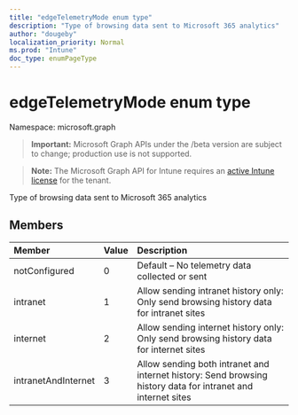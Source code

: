 ```yaml
---
title: "edgeTelemetryMode enum type"
description: "Type of browsing data sent to Microsoft 365 analytics"
author: "dougeby"
localization_priority: Normal
ms.prod: "Intune"
doc_type: enumPageType
---
```


# edgeTelemetryMode enum type

Namespace: microsoft.graph

> **Important:** Microsoft Graph APIs under the /beta version are subject to change; production use is not supported.

> **Note:** The Microsoft Graph API for Intune requires an [active Intune license](https://go.microsoft.com/fwlink/?linkid=839381) for the tenant.

Type of browsing data sent to Microsoft 365 analytics

## Members
|Member|Value|Description|
|:---|:---|:---|
|notConfigured|0|Default – No telemetry data collected or sent|
|intranet|1|Allow sending intranet history only: Only send browsing history data for intranet sites|
|internet|2|Allow sending internet history only: Only send browsing history data for internet sites|
|intranetAndInternet|3|Allow sending both intranet and internet history: Send browsing history data for intranet and internet sites|




